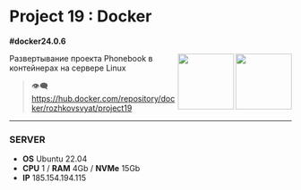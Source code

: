 # Project 19 : Docker
**#docker24.0.6**

<img align="right" width="100" height="100" src="https://github.com/rozhkovsvyat/Project19.Docker/assets/71471748/473223be-eaa6-48c0-bb8c-10485c608d80">
<img align="right" width="100" height="100" src="https://github.com/rozhkovsvyat/Project19.Docker/assets/71471748/184cf010-61c6-4488-baef-7f79979b2a59">

Развертывание проекта Phonebook в контейнерах на сервере Linux

> :eye_speech_bubble: https://hub.docker.com/repository/docker/rozhkovsvyat/project19

---

### SERVER

* **OS** Ubuntu 22.04
* **CPU** 1 / **RAM** 4Gb / **NVMe** 15Gb
* **IP** 185.154.194.115
